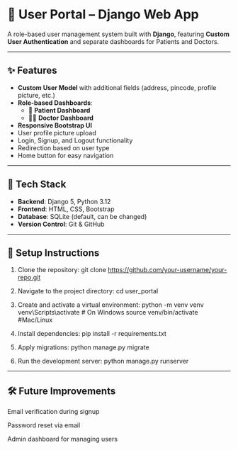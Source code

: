 # 🏥 User Portal – Django Web App

A role-based user management system built with **Django**, featuring **Custom User Authentication** and separate dashboards for Patients and Doctors.

---

## ✨ Features
- **Custom User Model** with additional fields (address, pincode, profile picture, etc.)
- **Role-based Dashboards**:
  - 🧍 **Patient Dashboard**
  - 👨‍⚕️ **Doctor Dashboard**
- **Responsive Bootstrap UI**
- User profile picture upload
- Login, Signup, and Logout functionality
- Redirection based on user type
- Home button for easy navigation

---

## 📂 Tech Stack
- **Backend**: Django 5, Python 3.12
- **Frontend**: HTML, CSS, Bootstrap
- **Database**: SQLite (default, can be changed)
- **Version Control**: Git & GitHub

---


## 🚀 Setup Instructions
1. Clone the repository:
   git clone https://github.com/your-username/your-repo.git

2. Navigate to the project directory:
   cd user_portal

3. Create and activate a virtual environment:
   python -m venv venv
   venv\Scripts\activate   # On Windows
   source venv/bin/activate  #Mac/Linux

4. Install dependencies:
   pip install -r requirements.txt

5. Apply migrations:
   python manage.py migrate

6. Run the development server:
   python manage.py runserver

---

## 🛠 Future Improvements

Email verification during signup

Password reset via email

Admin dashboard for managing users


